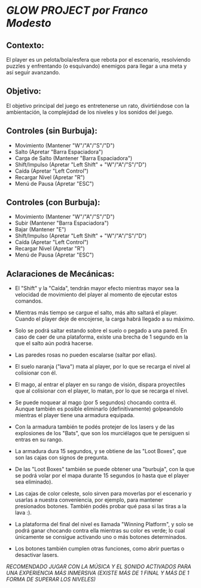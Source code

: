 # *GLOW PROJECT por Franco Modesto*

## Contexto: 
El player es un pelota/bola/esfera que rebota por el escenario, resolviendo puzzles y enfrentando (o esquivando) enemigos para llegar a una meta y así seguir avanzando.

## Objetivo: 
El objetivo principal del juego es entretenerse un rato, divirtiéndose con la ambientación, la complejidad de los niveles y los sonidos del juego.

## Controles (sin Burbuja): 	
* Movimiento (Mantener "W"/"A"/"S"/"D")
* Salto (Apretar "Barra Espaciadora")
* Carga de Salto (Mantener "Barra Espaciadora")
* Shift/Impulso (Apretar "Left Shift" + "W"/"A"/"S"/"D")
* Caída (Apretar "Left Control")
* Recargar Nivel (Apretar "R")
* Menú de Pausa (Apretar "ESC")
								
## Controles (con Burbuja): 	
* Movimiento (Mantener "W"/"A"/"S"/"D")
* Subir (Mantener "Barra Espaciadora")
* Bajar (Mantener "E")
* Shift/Impulso (Apretar "Left Shift" + "W"/"A"/"S"/"D")
* Caída (Apretar "Left Control")
* Recargar Nivel (Apretar "R")
* Menú de Pausa (Apretar "ESC")

## Aclaraciones de Mecánicas: 
* El "Shift" y la "Caída", tendrán mayor efecto mientras mayor sea la velocidad de movimiento del player al momento de ejecutar estos comandos.

* Mientras más tiempo se cargue el salto, más alto saltará el player. Cuando el player deje de encojerse, la carga habrá llegado a su máximo.

* Solo se podrá saltar estando sobre el suelo o pegado a una pared. En caso de caer de una plataforma, existe una brecha de 1 segundo en la que el salto aún podrá hacerse.

* Las paredes rosas no pueden escalarse (saltar por ellas).

* El suelo naranja ("lava") mata al player, por lo que se recarga el nivel al colisionar con él.

* El mago, al entrar el player en su rango de visión, dispara proyectiles que al colisionar con el player, lo matan, por lo que se recarga el nivel.

* Se puede noquear al mago (por 5 segundos) chocando contra él. Aunque también es posible eliminarlo (definitivamente) golpeandolo mientras el player tiene una armadura equipada.

* Con la armadura también te podés protejer de los lasers y de las explosiones de los "Bats", que son los murciélagos que te persiguen si entras en su rango.

* La armadura dura 15 segundos, y se obtiene de las "Loot Boxes", que son las cajas con signos de pregunta.

* De las "Loot Boxes" también se puede obtener una "burbuja", con la que se podrá volar por el mapa durante 15 segundos (o hasta que el player sea eliminado).

* Las cajas de color celeste, solo sirven para moverlas por el escenario y usarlas a nuestra conveniencia, por ejemplo, para mantener presionados botones. También podés probar qué pasa si las tiras a la lava :).

* La plataforma del final del nivel es llamada "Winning Platform", y solo se podrá ganar chocando contra ella mientras su color es verde; lo cual únicamente se consigue activando uno o más botones determinados.

* Los botones también cumplen otras funciones, como abrir puertas o desactivar lasers.

*RECOMENDADO JUGAR CON LA MÚSICA Y EL SONIDO ACTIVADOS PARA UNA EXPERIENCIA MÁS INMERSIVA*
*(EXISTE MÁS DE 1 FINAL Y MÁS DE 1 FORMA DE SUPERAR LOS NIVELES)*